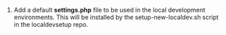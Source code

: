 1. Add a default **settings.php** file to be used in the local development environments. This will be installed by the setup-new-localdev.sh script in the localdevsetup repo.